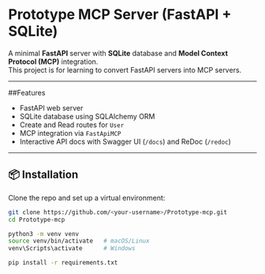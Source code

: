 # Prototype MCP Server (FastAPI + SQLite)

A minimal **FastAPI** server with **SQLite** database and **Model Context Protocol (MCP)** integration.  
This project is for learning to convert FastAPI servers into MCP servers.

---

##Features

- FastAPI web server
- SQLite database using SQLAlchemy ORM
- Create and Read routes for `User`
- MCP integration via `FastApiMCP`
- Interactive API docs with Swagger UI (`/docs`) and ReDoc (`/redoc`)

---

## 📦 Installation

Clone the repo and set up a virtual environment:

```bash
git clone https://github.com/<your-username>/Prototype-mcp.git
cd Prototype-mcp

python3 -m venv venv
source venv/bin/activate   # macOS/Linux
venv\Scripts\activate      # Windows

pip install -r requirements.txt
```
